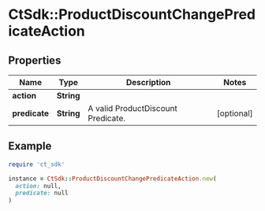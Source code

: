# CtSdk::ProductDiscountChangePredicateAction

## Properties

| Name | Type | Description | Notes |
| ---- | ---- | ----------- | ----- |
| **action** | **String** |  |  |
| **predicate** | **String** | A valid ProductDiscount Predicate. | [optional] |

## Example

```ruby
require 'ct_sdk'

instance = CtSdk::ProductDiscountChangePredicateAction.new(
  action: null,
  predicate: null
)
```

